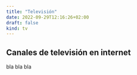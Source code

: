 ```yaml
---
title: "Televisión"
date: 2022-09-29T12:16:26+02:00
draft: false
kind: tv
---
```


## Canales de televisión en internet

bla bla bla 
